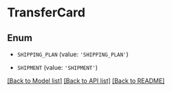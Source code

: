 # TransferCard


## Enum

* `SHIPPING_PLAN` (value: `'SHIPPING_PLAN'`)

* `SHIPMENT` (value: `'SHIPMENT'`)

[[Back to Model list]](../README.md#documentation-for-models) [[Back to API list]](../README.md#documentation-for-api-endpoints) [[Back to README]](../README.md)


